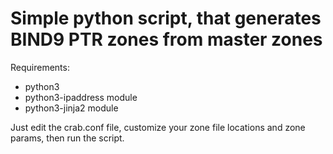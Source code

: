 # Simple python script, that generates BIND9 PTR zones from master zones

Requirements:
  - python3
  - python3-ipaddress module
  - python3-jinja2 module
  
Just edit the crab.conf file, customize your zone file locations and zone params, then run the script.
